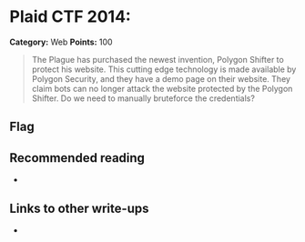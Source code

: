 # Plaid CTF 2014: 

**Category:** Web
**Points:** 100

> The Plague has purchased the newest invention, Polygon Shifter to protect his website. This cutting edge technology is made available by Polygon Security, and they have a demo page on their website. They claim bots can no longer attack the website protected by the Polygon Shifter. Do we need to manually bruteforce the credentials?

## Flag


## Recommended reading
* <NONE>

## Links to other write-ups
* <NONE>
